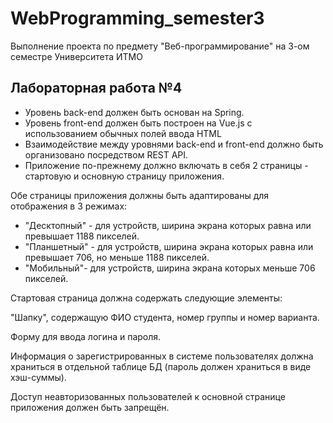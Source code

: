 # WebProgramming_semester3
Выполнение проекта по предмету "Веб-программирование" на 3-ом семестре Университета ИТМО

## Лабораторная работа №4

- Уровень back-end должен быть основан на Spring.
- Уровень front-end должен быть построен на Vue.js с использованием обычных полей ввода HTML
- Взаимодействие между уровнями back-end и front-end должно быть организовано посредством REST API.
- Приложение по-прежнему должно включать в себя 2 страницы - стартовую и основную страницу приложения.

Обе страницы приложения должны быть адаптированы для отображения в 3 режимах:

- "Десктопный" - для устройств, ширина экрана которых равна или превышает 1188 пикселей.
- "Планшетный" - для устройств, ширина экрана которых равна или превышает 706, но меньше 1188 пикселей.
- "Мобильный"- для устройств, ширина экрана которых меньше 706 пикселей.

Стартовая страница должна содержать следующие элементы:

"Шапку", содержащую ФИО студента, номер группы и номер варианта.

Форму для ввода логина и пароля.

Информация о зарегистрированных в системе пользователях должна храниться в отдельной таблице БД (пароль должен храниться в виде хэш-суммы). 

Доступ неавторизованных пользователей к основной странице приложения должен быть запрещён.
